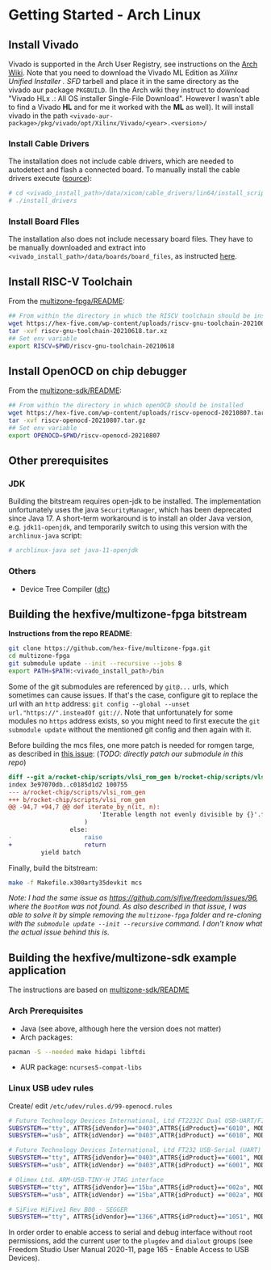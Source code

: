 # Getting Started - Arch Linux

## Install Vivado

Vivado is supported in the Arch User Registry, see instructions on the [Arch Wiki](https://wiki.archlinux.org/title/Xilinx_Vivado).
Note that you need to download the Vivado ML Edition as _Xilinx Unified Installer <year>.<version> SFD_ tarbell and place it in the same directory as the vivado aur package `PKGBUILD`. (In the Arch wiki they instruct to download "Vivado HLx <year>.<version>: All OS installer Single-File Download". However I wasn't able to find a Vivado **HL** and for me it worked with the **ML** as well).
It will install vivado in the path `<vivado-aur-package>/pkg/vivado/opt/Xilinx/Vivado/<year>.<version>/`

### Install Cable Drivers

The installation does not include cable drivers, which are needed to autodetect and flash a connected board.
To manually install the cable drivers execute ([source](https://digilent.com/reference/programmable-logic/guides/install-cable-drivers)):

```sh
# cd <vivado_install_path>/data/xicom/cable_drivers/lin64/install_script/install_drivers/ 
# ./install_drivers
```

### Install Board FIles

The installation also does not include necessary board files. They have to be manually downloaded and extract into `<vivado_install_path>/data/boards/board_files`, as instructed [here](https://digilent.com/reference/programmable-logic/guides/installing-vivado-and-vitis#install_digilent_s_board_files).

## Install RISC-V Toolchain

From the [multizone-fpga/README](https://github.com/hex-five/multizone-fpga#risc-v-toolchain):

```sh
## From within the directory in which the RISCV toolchain should be installed
wget https://hex-five.com/wp-content/uploads/riscv-gnu-toolchain-20210618.tar.xz
tar -xvf riscv-gnu-toolchain-20210618.tar.xz
## Set env variable 
export RISCV=$PWD/riscv-gnu-toolchain-20210618
```

## Install OpenOCD on chip debugger

From the [multizone-sdk/README](https://github.com/hex-five/multizone-sdk):

```sh
## From within the directory in which openOCD should be installed
wget https://hex-five.com/wp-content/uploads/riscv-openocd-20210807.tar.gz
tar -xvf riscv-openocd-20210807.tar.gz
## Set env variable 
export OPENOCD=$PWD/riscv-openocd-20210807
```

## Other prerequisites

### JDK

Building the bitstream requires open-jdk to be installed.
The implementation unfortunately uses the java `SecurityManager`, which has been deprecated since Java 17.
A short-term workaround is to install an older Java version, e.g. `jdk11-openjdk`, and temporarily switch to using this version with the `archlinux-java` script:

```sh
# archlinux-java set java-11-openjdk
```

### Others

- Device Tree Compiler ([dtc](https://archlinux.org/packages/community/x86_64/dtc/))

## Building the hexfive/multizone-fpga bitstream

**Instructions from the repo README**:

```sh
git clone https://github.com/hex-five/multizone-fpga.git
cd multizone-fpga
git submodule update --init --recursive --jobs 8
export PATH=$PATH:<vivado_install_path>/bin
```

Some of the git submodules are referenced by `git@...` urls, which sometimes can cause issues. If that's the case, configure git to replace the url with an `http` address: `git config --global --unset url."https://".insteadOf git://`. Note that unfortunately for some modules no `https` address exists, so you might need to first execute the `git submodule update` without the mentioned git config and then again with it.

Before building the mcs files, one more patch is needed for romgen targe, as described in [this issue](https://github.com/hex-five/multizone-fpga/issues/9):
(_TODO: directly patch our submodule in this repo_)

```diff
diff --git a/rocket-chip/scripts/vlsi_rom_gen b/rocket-chip/scripts/vlsi_rom_gen
index 3e97070db..c0185d1d2 100755
--- a/rocket-chip/scripts/vlsi_rom_gen
+++ b/rocket-chip/scripts/vlsi_rom_gen
@@ -94,7 +94,7 @@ def iterate_by_n(it, n):
                         'Iterable length not evenly divisible by {}'.format(n)
                     )
                 else:
-                    raise
+                    return
         yield batch
```

Finally, build the bitstream:

```sh
make -f Makefile.x300arty35devkit mcs
```

_Note: I had the same issue as <https://github.com/sifive/freedom/issues/96>, where the `BootRom` was not found. As also described in that issue, I was able to solve it by simple removing the `multizone-fpga` folder and re-cloning with the `submodule update --init --recursive` command. I don't know what the actual issue behind this is._

## Building the hexfive/multizone-sdk example application

The instructions are based on [multizone-sdk/README](https://github.com/hex-five/multizone-sdk/blob/147d3f0eae539b767c2272efd67b220ba8ef6b67/README.md)

### Arch Prerequisites

- Java (see above, although here the version does not matter)
- Arch packages:

```sh
pacman -S --needed make hidapi libftdi
```

- AUR package: `ncurses5-compat-libs`

### Linux USB udev rules

Create/ edit `/etc/udev/rules.d/99-openocd.rules`

```sh
# Future Technology Devices International, Ltd FT2232C Dual USB-UART/FIFO IC
SUBSYSTEM=="tty", ATTRS{idVendor}=="0403",ATTRS{idProduct}=="6010", MODE="664", GROUP="plugdev"
SUBSYSTEM=="usb", ATTR{idVendor} =="0403",ATTR{idProduct} =="6010", MODE="664", GROUP="plugdev"

# Future Technology Devices International, Ltd FT232 USB-Serial (UART) IC
SUBSYSTEM=="tty", ATTRS{idVendor}=="0403",ATTRS{idProduct}=="6001", MODE="664", GROUP="plugdev"
SUBSYSTEM=="usb", ATTR{idVendor} =="0403",ATTR{idProduct} =="6001", MODE="664", GROUP="plugdev"

# Olimex Ltd. ARM-USB-TINY-H JTAG interface
SUBSYSTEM=="tty", ATTRS{idVendor}=="15ba",ATTRS{idProduct}=="002a", MODE="664", GROUP="plugdev"
SUBSYSTEM=="usb", ATTR{idVendor} =="15ba",ATTR{idProduct} =="002a", MODE="664", GROUP="plugdev"

# SiFive HiFive1 Rev B00 - SEGGER
SUBSYSTEM=="tty", ATTRS{idVendor}=="1366",ATTRS{idProduct}=="1051", MODE="664", GROUP="plugdev
```

In order order to enable access to serial and debug interface without root permissions, add the current user to the `plugdev` and `dialout` groups (see Freedom Studio User Manual 2020-11, page 165 - Enable Access to USB Devices).

